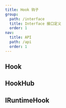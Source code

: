 ```yaml
---
title: Hook 钩子
group:
  path: /interface
  title: Interface 接口定义
  order: 1
nav:
  title: API
  path: /api
  order: 1
---
```


## Hook

## HookHub

## IRuntimeHook
